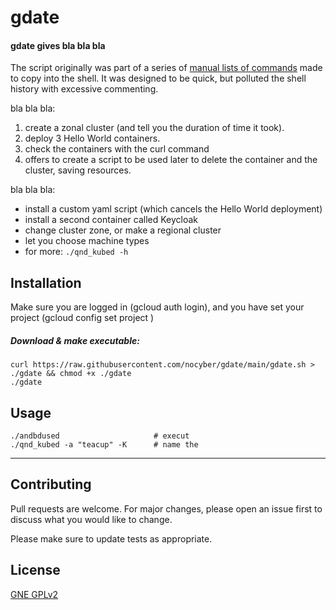 # gdate

#### gdate gives bla bla bla
The script originally was part of a series of [manual lists of commands](qnd_kubed_commands.md) made to copy into the shell. It was designed to be quick, but polluted the shell history with excessive commenting.

bla bla bla:
  1. create a zonal cluster (and tell you the duration of time it took).
  2. deploy 3 Hello World containers.
  3. check the containers with the curl command
  4. offers to create a script to be used later to delete the container and the cluster, saving resources.

bla bla bla:
  - install a custom yaml script (which cancels the Hello World deployment)
  - install a second container called Keycloak
  - change cluster zone, or make a regional cluster
  - let you choose machine types
  - for more: `./qnd_kubed -h`

## Installation
Make sure you are logged in (gcloud auth login), and you have set your project (gcloud config set project <project>)

##### Download & make executable:
```
curl https://raw.githubusercontent.com/nocyber/gdate/main/gdate.sh > ./gdate && chmod +x ./gdate
./gdate
```

## Usage
```
./andbdused                     # execut
./qnd_kubed -a "teacup" -K      # name the
```

---

## Contributing
Pull requests are welcome. For major changes, please open an issue first to discuss what you would like to change.

Please make sure to update tests as appropriate.

## License
[GNE GPLv2](https://www.gnu.org/licenses/old-licenses/gpl-2.0.en.html)
